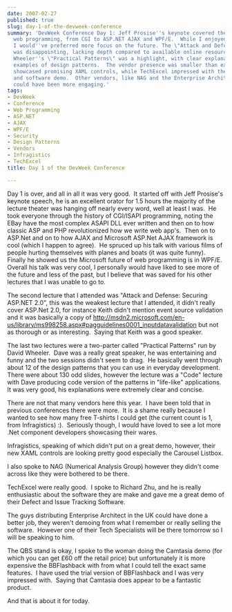 ```yaml
---
date: 2007-02-27
published: true
slug: day-1-of-the-devweek-conference
summary: 'DevWeek Conference Day 1: Jeff Prosise''s keynote covered the history of
  web programming, from CGI to ASP.NET AJAX and WPF/E.  While I enjoyed his talk,
  I would''ve preferred more focus on the future. The \"Attack and Defense\" session
  was disappointing, lacking depth compared to available online resources.  David
  Wheeler''s \"Practical Patterns\" was a highlight, with clear explanations and code
  examples of design patterns.  The vendor presence was smaller than expected. Infragistics
  showcased promising XAML controls, while TechExcel impressed with their enthusiasm
  and software demo.  Other vendors, like NAG and the Enterprise Architect distributors,
  could have been more engaging.'
tags:
- DevWeek
- Conference
- Web Programming
- ASP.NET
- AJAX
- WPF/E
- Security
- Design Patterns
- Vendors
- Infragistics
- TechExcel
title: Day 1 of the DevWeek Conference

---
```

<p>Day 1 is over, and all in all it was very good.  It started off with Jeff Prosise's keynote speech, he is an excellent orator for 1.5 hours the majority of the lecture theater was hanging off nearly every word, well at least I was.  He took everyone through the history of CGI/ISAPI programming, noting the EBay have the most complex ASAPI DLL ever written and then on to how classic ASP and PHP revolutionized how we write web app's.  Then on to ASP.Net and on to how AJAX and Microsoft ASP.Net AJAX framework is cool (which I happen to agree).  He spruced up his talk with various films of people hurting themselves with planes and boats (it was quite funny).  Finally he showed us the Microsoft future of web programming is in WPF/E.  Overall his talk was very cool, I personally would have liked to see more of the future and less of the past, but I believe that was saved for his other lectures that I was unable to go to.</p> <p>The second lecture that I attended was "Attack and Defense: Securing ASP.NET 2.0", this was the weakest lecture that I attended, it didn't really cover ASP.Net 2.0, for instance Keith didn't mention event source validation and it was basically a copy of <a href="http://msdn2.microsoft.com/en-us/library/ms998258.aspx#pagguidelines0001_inputdatavalidation" title="http://msdn2.microsoft.com/en-us/library/ms998258.aspx#pagguidelines0001_inputdatavalidation">http://msdn2.microsoft.com/en-us/library/ms998258.aspx#pagguidelines0001_inputdatavalidation</a> but not as thorough or as interesting.  Saying that Keith was a good speaker.</p> <p>The last two lectures were a two-parter called "Practical Patterns" run by David Wheeler.  Dave was a really great speaker, he was entertaining and funny and the two sessions didn't seem to drag.  He basically went through about 12 of the design patterns that you can use in everyday development.  There were about 130 odd slides, however the lecture was a "Code" lecture with Dave producing code version of the patterns in "life-like" applications.  It was very good, his explanations were extremely clear and concise.</p> <p>There are not that many vendors here this year.  I have been told that in previous conferences there were more.  It is a shame really because I wanted to see how many free T-shirts I could get (the current count is 1, from Infragistics) :).  Seriously though, I would have loved to see a lot more .Net component developers showcasing their wares.</p> <p>Infragistics, speaking of which didn't put on a great demo, however, their new XAML controls are looking pretty good especially the Carousel Listbox.</p> <p>I also spoke to NAG (Numerical Analysis Group) however they didn't come across like they were bothered to be there.</p> <p>TechExcel were really good.  I spoke to Richard Zhu, and he is really enthusiastic about the software they are make and gave me a great demo of their Defect and Issue Tracking Software.</p> <p>The guys distributing Enterprise Architect in the UK could have done a better job, they weren't demoing from what I remember or really selling the software.  However one of their Tech Specialists will be there tomorrow so I will be speaking to him.</p> <p>The QBS stand is okay, I spoke to the woman doing the Camtasia demo (for which you can get £60 off the retail price) but unfortunately it is more expensive the BBFlashback with from what I could tell the exact same features.  I have used the trial version of BBFlashback and I was very impressed with.  Saying that Camtasia does appear to be a fantastic product.</p> <p>And that is about it for today.</p> <p> </p>

